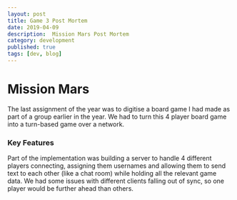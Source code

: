 ```yaml
---
layout: post
title: Game 3 Post Mortem
date: 2019-04-09
description:  Mission Mars Post Mortem
category: development
published: true
tags: [dev, blog]
---
```


# <b> Mission Mars </b>

The last assignment of the year was to digitise a board game I had made as part of a group earlier in the year.
We had to turn this 4 player board game into a turn-based game over a network.

### Key Features
Part of the implementation was building a server to handle 4 different players connecting, assigning them usernames and allowing them to send text to each other (like a chat room) while holding all the relevant game data. 
We had some issues with different clients falling out of sync, so one player would be further ahead than others. 

